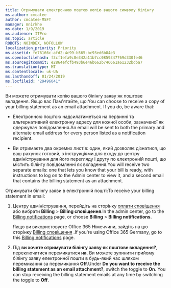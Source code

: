 ```yaml
---
title: Отримувати електронною поштою копію вашого символу білінгу
ms.author: cmcatee
author: cmcatee-MSFT
manager: mnirkhe
ms.date: 1/9/2019
ms.audience: ITPro
ms.topic: article
ROBOTS: NOINDEX, NOFOLLOW
localization_priority: Priority
ms.assetid: fe76166c-afd2-4c99-b565-bc93ed6b84e3
ms.openlocfilehash: f3cf1efa9c8e342a11b7cc0859347769d330fe46
ms.sourcegitcommit: e2864efcfb493b6e46b662b746661a61232bdba7
ms.translationtype: MT
ms.contentlocale: uk-UA
ms.lasthandoff: 01/24/2019
ms.locfileid: "29496041"
---
```

<span data-ttu-id="fd6cf-p101">Ви можете отримувати копію вашого білінгу заяву як поштове вкладення. Якщо вас Пам'ятайте, що:</span><span class="sxs-lookup"><span data-stu-id="fd6cf-p101">You can choose to receive a copy of your billing statement as an email attachment. If you do, be aware that:</span></span>
  
- <span data-ttu-id="fd6cf-104">Електронною поштою надсилатиметься на первинні та альтернативний електронну адресу для кожної особи, зазначеної як одержувач повідомлення.</span><span class="sxs-lookup"><span data-stu-id="fd6cf-104">An email will be sent to both the primary and alternate email address for every person listed as a notification recipient.</span></span>
    
- <span data-ttu-id="fd6cf-105">Ви отримаєте два окремих листів: один, який дозволяє дізнатися, що ваш рахунок готовий, з інструкціями для входу до центру адміністрування для його перегляду і другу по електронній пошті, що містить білінгу повідомленні як вкладення.</span><span class="sxs-lookup"><span data-stu-id="fd6cf-105">You will receive two separate emails: one that lets you know that your bill is ready, with instructions to log on to the Admin center to view it, and a second email that contains the billing statement as an attachment.</span></span>
    
<span data-ttu-id="fd6cf-106">Отримувати білінгу заяви в електронній пошті:</span><span class="sxs-lookup"><span data-stu-id="fd6cf-106">To receive your billing statement in email:</span></span>
  
1. <span data-ttu-id="fd6cf-107">Центру адміністрування, перейдіть на сторінку [оплати сповіщення](https://go.microsoft.com/fwlink/p/?linkid=853212) або вибрати **Billing** \> **Billing сповіщення**.</span><span class="sxs-lookup"><span data-stu-id="fd6cf-107">In the admin center, go to the [Billing notifications](https://go.microsoft.com/fwlink/p/?linkid=853212) page, or choose **Billing** \> **Billing notifications**.</span></span>
    
    <span data-ttu-id="fd6cf-108">Якщо ви використовуєте Office 365 Німеччини, зайдіть на цю сторінку [Billing сповіщення](https://go.microsoft.com/fwlink/p/?linkid=853213) .</span><span class="sxs-lookup"><span data-stu-id="fd6cf-108">If you're using Office 365 Germany, go to this [Billing notifications](https://go.microsoft.com/fwlink/p/?linkid=853213) page.</span></span> 
    
2. <span data-ttu-id="fd6cf-p102">Під **ви хочете отримувати білінгу заяву як поштове вкладення?**, переключитися перемикатися **на**. Ви можете зупинити прийому білінгу заяву електронної пошти в будь-який час шляхом перемикання за перемикання **Off**.</span><span class="sxs-lookup"><span data-stu-id="fd6cf-p102">Under **Do you want to receive the billing statement as an email attachment?**, switch the toggle to **On**. You can stop receiving the billing statement emails at any time by switching the toggle to **Off**.</span></span>
    

